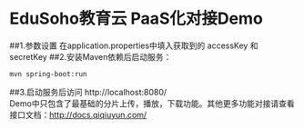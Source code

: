 # EduSoho教育云 PaaS化对接Demo

##1.参数设置
在application.properties中填入获取到的 accessKey 和 secretKey
##2.安装Maven依赖后启动服务：
```shell
mvn spring-boot:run
```
##3.启动服务后访问
http://localhost:8080/  
Demo中只包含了最基础的分片上传，播放，下载功能。其他更多功能对接请查看接口文档：http://docs.qiqiuyun.com/